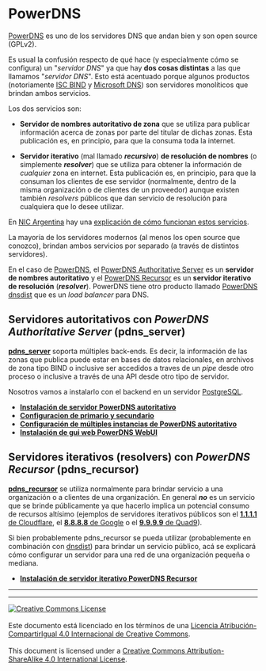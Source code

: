 # PowerDNS

[PowerDNS](https://www.powerdns.com/) es uno de los servidores DNS que andan
bien y son open source (GPLv2).

Es usual la confusión respecto de qué hace (y especialmente cómo se configura)
un "_servidor DNS_" ya que hay **dos cosas distintas** a las que llamamos
"_servidor DNS_".
Esto está acentuado porque algunos productos (notoriamente [ISC BIND](
https://www.isc.org/bind/) y [Microsoft DNS](
https://docs.microsoft.com/en-us/windows-server/networking/dns/dns-top)) son
servidores monolíticos que brindan ambos servicios.

Los dos servicios son:

* **Servidor de nombres autoritativo de zona** que se utiliza para publicar
información acerca de zonas por parte del titular de dichas zonas. Esta
publicación es, en principio, para que la consuma toda la internet.

* **Servidor iterativo** (mal llamado **_recursivo_**) **de resolución de
nombres** (o simplemente **_resolver_**) que se utiliza para obtener la
información de _cualquier_ zona en internet. Esta publicación es, en principio,
para que la consuman los clientes de ese servidor (normalmente, dentro de la
misma organización o de clientes de un proveedor) aunque existen también 
_resolvers_ públicos que dan servicio de resolución para cualquiera que lo 
desee utilizar.

En [NIC Argentina](https://nic.ar) hay una [explicación de cómo funcionan estos
servicios](https://nic.ar/es/novedades/noticias/como-funciona-el-dns).

La mayoría de los servidores modernos (al menos los open source que conozco),
brindan ambos servicios por separado (a través de distintos servidores).

En el caso de [PowerDNS](https://www.powerdns.com/software.html), el [PowerDNS
Authoritative Server](https://www.powerdns.com/auth.html) es un **servidor de
nombres autoritativo** y el
[PowerDNS Recursor](https://www.powerdns.com/recursor.html) es un **servidor
iterativo de resolución** (**_resolver_**). PowerDNS tiene otro producto llamado
[PowerDNS dnsdist](https://www.powerdns.com/dnsdist.html) que es un _load
balancer_ para DNS.

## Servidores autoritativos con _PowerDNS Authoritative Server_ (pdns_server)

**[pdns_server](https://doc.powerdns.com/authoritative/)** soporta múltiples 
back-ends.
Es decir, la información de las zonas que publica puede estar en bases de datos
relacionales, en archivos de zona tipo BIND o inclusive ser accedidos a traves
de un _pipe_ desde otro proceso o inclusive a través de una API desde otro tipo
de servidor.

Nosotros vamos a instalarlo con el backend en un servidor
[PostgreSQL](https://www.postgresql.org/).

<!-- Esto por ahora no lo estamos explicando 
Si bien pdns puede actuar como un servidor primario o secundario y transferir
zonas a través del mismo protocolo DNS usando NOTIFY, AXFR e IXFR, se recomienda
realizar la sincronización entre servidores autoritativos _fuera de banda_. Esto
es usualmente simple utilizando los mecanismos de replicación de las bases de
datos (especialmente si todos los servidores son administrados por la misma
organización). Esto es lo que la documentación de PowerDNS llama [replicación
nativa](https://doc.powerdns.com/authoritative/modes-of-operation.html#native-replication).
--> 


* **[Instalación de servidor PowerDNS 
autoritativo](pdns_server-instalacion.md)**
* **[Configuracion de primario y 
secundario](pdns_server-primario-secundario.md)**
* **[Configuración de múltiples instancias de PowerDNS 
autoritativo](pdns_server-multiples-instancias.md)**
* **[Instalación de gui web PowerDNS WebUI](pdns_webui-instalacion.md)**

## Servidores iterativos (resolvers) con _PowerDNS Recursor_ (pdns_recursor)

**[pdns_recursor](https://doc.powerdns.com/recursor/)** se utiliza normalmente
para brindar servicio a una organización o a clientes de una organización.
En general **_no_** es un servicio que se brinde públicamente ya que hacerlo
implica un potencial consumo de recursos altísimo (ejemplos de servidores 
iterativos públicos son el [**1.1.1.1** de Cloudflare](https://1.1.1.1/dns/),
el [**8.8.8.8** de Google](https://developers.google.com/speed/public-dns/) o
el [**9.9.9.9** de Quad9](https://www.quad9.net/)).

Si bien probablemente pdns_recursor se pueda utilizar (probablemente en
combinación con [dnsdist](https://dnsdist.org/)) para brindar un servicio 
público, acá se explicará cómo configurar un servidor para una red de una 
organización pequeña o mediana.

* **[Instalación de servidor iterativo PowerDNS 
Recursor](pdns_recursor-instalacion.md)**

___
<!-- LICENSE -->
___
<a rel="licencia" href="http://creativecommons.org/licenses/by-sa/4.0/deed.es">
<img alt="Creative Commons License" style="border-width:0"
src="https://i.creativecommons.org/l/by-sa/4.0/88x31.png" /></a>
<br /><br />
Este documento está licenciado en los términos de una <a rel="licencia"
href="http://creativecommons.org/licenses/by-sa/4.0/deed.es">
Licencia Atribución-CompartirIgual 4.0 Internacional de Creative Commons</a>.
<br /><br />
This document is licensed under a <a rel="license" 
href="http://creativecommons.org/licenses/by-sa/4.0/deed.en">
Creative Commons Attribution-ShareAlike 4.0 International License</a>.
<!-- END --> 
